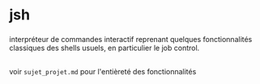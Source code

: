 # jsh

###
interpréteur de commandes interactif reprenant quelques fonctionnalités classiques des shells usuels, en particulier le job control.

##
voir `sujet_projet.md` pour l'entièreté des fonctionnalités 
